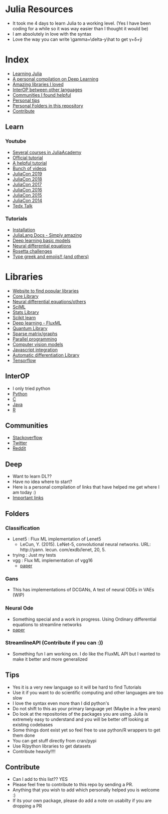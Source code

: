 # Julia Resources

- It took me 4 days to learn Julia to a working level. (Yes I have been coding for a while so it was way easier than I thought it would be)
- I am absolutely in love with the syntax
- Love the way you can write \gamma+\delta-y\hat to get γ+δ+ŷ

# Index
- [Learning Julia](#Learn)
- [A personal compilation on Deep Learning](#Deep)
- [Amazing libraries I loved](#Libraries)
- [InterOP between other languages](#InterOP)
- [Communities I found helpful](#Communities)
- [Personal tips](#Tips)
- [Personal Folders in this repository](#Folders)
- [Contribute](#Contribute)

## Learn
### Youtube
- [Several courses in JuliaAcademy](https://juliaacademy.com/)
- [Official tutorial](https://www.youtube.com/playlist?list=PLP8iPy9hna6SCcFv3FvY_qjAmtTsNYHQE)
- [A helpful tutorial](https://www.youtube.com/watch?v=sE67bP2PnOo)
- [Bunch of videos](https://www.youtube.com/playlist?list=PL6_D9USWkG1DslafZLTnltyhxkihWCXiI)
- [JuliaCon 2019](https://www.youtube.com/playlist?list=PLP8iPy9hna6StY9tIJIUN3F_co9A0zh0H)
- [JuliaCon 2018](https://www.youtube.com/playlist?list=PLP8iPy9hna6Qsq5_-zrg0NTwqDSDYtfQB)
- [JuliaCon 2017](https://www.youtube.com/playlist?list=PLP8iPy9hna6QpP6vqZs408etJVECPKIev)
- [JuliaCon 2016](https://www.youtube.com/playlist?list=PLP8iPy9hna6SQPwZUDtAM59-wPzCPyD_S)
- [JuliaCon 2015](https://www.youtube.com/playlist?list=PL279M8GbNseuhXmZk9rWMqY8BGJr_UOxK)
- [JuliaCon 2014](https://www.youtube.com/playlist?list=PLP8iPy9hna6TSRouJfvobfxkZFYiPSvPd)
- [Tedx Talk](https://www.youtube.com/watch?v=qGW0GT1rCvs)

### Tutorials
- [Installation](https://docs.julialang.org/en/v1/manual/getting-started/)
- [JuliaLang Docs - Simply amazing](https://docs.julialang.org/)
- [Deep learning basic models](https://github.com/FluxML/model-zoo/)
- [Neural differential equations](https://julialang.org/blog/2019/01/fluxdiffeq)
- [Rosetta challenges](https://github.com/quinnj/Rosetta-Julia)
- [Type greek and emojis!! (and others)](https://docs.julialang.org/en/v1/manual/unicode-input/)

# Libraries
- [Website to find popular libraries](https://juliaobserver.com/)
- [Core Library](https://github.com/JuliaLang)
- [Neural differential equations/others](https://julialang.org/blog/2019/01/fluxdiffeq/#implementing_the_neural_ode_layer_in_julia)
- [SciML](https://github.com/SciML?type=source)
- [Stats Library](https://github.com/JuliaStats)
- [Scikit learn](https://github.com/cstjean/ScikitLearn.jl)
- [Deep learning - FluxML](https://github.com/FluxML/)
- [Quantum Library](https://github.com/JuliaQuantum)
- [Sparse matrix/graphs](https://github.com/JuliaSparse)
- [Parallel programming](https://github.com/JuliaParallel)
- [Computer vision models](https://github.com/FluxML/Metalhead.jl)
- [Javascript integration](https://github.com/FluxML/FluxJS.jl)
- [Automatic differentiation Library](https://github.com/FluxML/Zygote.jl)
- [Tensorflow](https://github.com/malmaud/TensorFlow.jl)

## InterOP
-  I only tried python
- [Python](https://github.com/JuliaLang/pyjulia)
- [C](http://julia.readthedocs.org/en/latest/manual/embedding/)
- [Java](http://aviks.github.io/JavaCall.jl/)
- [R](https://cran.r-project.org/web/packages/JuliaCall/index.html)

## Communities
- [Stackoverflow](http://stackoverflow.com/questions/tagged/julia-lang)
- [Twitter](https://twitter.com/hashtag/julialang?src=hash)
- [Reddit](http://www.reddit.com/r/Julia/)

## Deep
- Want to learn DL??
- Have no idea where to start?
- Here is a personal compilation of links that have helped me get where I am today :)
- [Important links](https://gist.github.com/SubhadityaMukherjee/6a70d6dc74783e2addac8bed475ac220)

## Folders
### Classification
- Lenet5 : Flux ML implementation of Lenet5
  - LeCun, Y. (2015). LeNet-5, convolutional neural networks. URL: http://yann. lecun. com/exdb/lenet, 20, 5.
- trying : Just my tests
- vgg : Flux ML implementation of vgg16
  - [paper](https://arxiv.org/abs/1409.1556)

### Gans
- This has implementations of DCGANs, A test of neural ODEs in VAEs (WIP)

### Neural Ode
- Something special and a work in progress. Using Ordinary differential equations to streamline networks
- [paper](https://arxiv.org/abs/1806.07366)

### StreamlineAPI (Contribute if you can :))
- Something fun I am working on. I do like the FluxML API but I wanted to make it better and more generalized

## Tips
- Yes it is a very new language so it will be hard to find Tutorials
- Use it if you want to do scientific computing and other languages are too slow
- I love the syntax even more than I did python's
- Do not shift to this as your primary language yet (Maybe in a few years)
- Do look at the repositories of the packages you are using. Julia is extremely easy to understand and you will be better off looking at existing codebases
- Some things dont exist yet so feel free to use python/R wrappers to get them done
- You can get stuff directly from cran/pypi
- Use R/python libraries to get datasets
- Contribute heavily!!!!


## Contribute
- Can I add to this list?? YES
- Please feel free to contribute to this repo by sending a PR.
- Anything that you wish to add which personally helped you is welcome :)
- If its your own package, please do add a note on usabilty if you are dropping a PR
